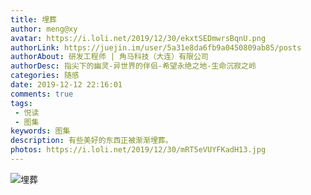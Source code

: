 ```yaml
---
title: 埋葬
author: meng@xy
avatar: https://i.loli.net/2019/12/30/ekxtSEDmwrsBqnU.png
authorLink: https://juejin.im/user/5a31e8da6fb9a0450809ab85/posts
authorAbout: 研发工程师 | 角马科技（大连）有限公司
authorDesc: 指尖下的幽灵-异世界的伴侣-希望永绝之地-生命沉寂之岭
categories: 随感
date: 2019-12-12 22:16:01
comments: true
tags: 
 - 悦读
 - 图集
keywords: 图集
description: 有些美好的东西正被渐渐埋葬。
photos: https://i.loli.net/2019/12/30/mRT5eVUYFKadH13.jpg
---
```

![埋葬](https://i.loli.net/2019/12/30/mRT5eVUYFKadH13.jpg)